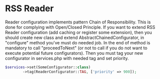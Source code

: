 # RSS Reader

Reader configuration implements pattern Chain of Responsibility. This is done for complying with Open/Closed Principle.
If you want to extend RSS Reader configuration (add caching or register some extension), then you should create new class and extend AbstractChainedConfigurator, in "configure" method you've must do needed job. In the end of method is mandatory to call "proceedToNext" (or not to call if you do not want to execute potential future configurators).
Then you must tag your new configurator in services.php with needed tag and set priority.

```php
$services->set(SomeConfigurator::class)
        ->tag(ReaderConfigurator::TAG, ['priority' => 900]);
```